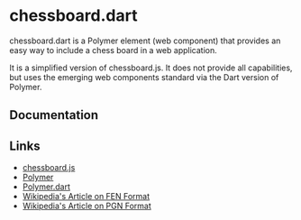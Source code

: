 chessboard.dart
===============

chessboard.dart is a Polymer element (web component) that provides an easy way
to include a chess board in a web application.

It is a simplified version of chessboard.js. It does not provide all capabilities,
but uses the emerging web components standard via the Dart version of Polymer.

## Documentation


## Links
- [chessboard.js](https://github.com/jhlywa/chess.js)
- [Polymer](http://www.polymer-project.org/)
- [Polymer.dart](https://www.dartlang.org/polymer-dart/)
- [Wikipedia's Article on FEN Format](http://en.wikipedia.org/wiki/Forsyth–Edwards_Notation)
- [Wikipedia's Article on PGN Format](http://en.wikipedia.org/wiki/Portable_Game_Notation)
